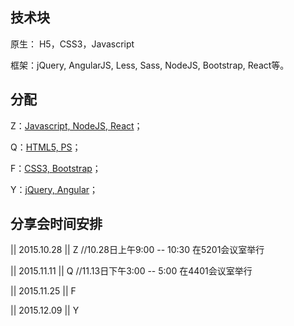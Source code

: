 ## 技术块

原生： H5，CSS3，Javascript

框架：jQuery, AngularJS, Less, Sass, NodeJS, Bootstrap, React等。

## 分配

Z：[Javascript, NodeJS, React](https://github.com/zuaKevin/FrontEndTechSharingPlan/tree/master/Z "Zhang")；

Q：[HTML5, PS](https://github.com/zuaKevin/FrontEndTechSharingPlan/tree/master/Q "Qin")；

F：[CSS3, Bootstrap](https://github.com/zuaKevin/FrontEndTechSharingPlan/tree/master/F "Fu")；

Y：[jQuery, Angular](https://github.com/zuaKevin/FrontEndTechSharingPlan/tree/master/Y "Yan")；

## 分享会时间安排

|| 2015.10.28 || Z    //10.28日上午9:00 -- 10:30 在5201会议室举行

|| 2015.11.11 || Q    //11.13日下午3:00 -- 5:00 在4401会议室举行

|| 2015.11.25 || F

|| 2015.12.09 || Y

